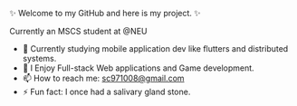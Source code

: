 ✨ Welcome to my GitHub and here is my project. ✨ 


Currently an MSCS student at @NEU

- 🌱 Currently studying mobile application dev like flutters and distributed systems.
- 👯 I Enjoy Full-stack Web applications and Game development.
- 📫 How to reach me: sc971008@gmail.com
- ⚡ Fun fact: I once had a salivary gland stone.

